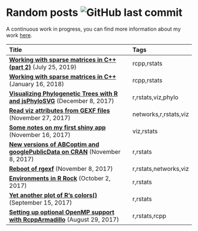 
# Random posts ![GitHub last commit](https://img.shields.io/github/last-commit/gvegayon/posts)

A continuous work in progress, you can find more information about my
work [here](https://ggvy.cl).

| Title                                                                                                                                                                                                     | Tags                  |
| :-------------------------------------------------------------------------------------------------------------------------------------------------------------------------------------------------------- | :-------------------- |
| <a href="20190725-working-with-sparse-matrices-in-c-part2/README.md" target="_blank" style="font-weight:bold;">Working with sparse matrices in C++ (part 2)</a> (July 25, 2019)                           | rcpp,rstats           |
| <a href="20180116-working-with-sparse-matrices-in-c/README.md" target="_blank" style="font-weight:bold;">Working with sparse matrices in C++</a> (January 16, 2018)                                       | rcpp,rstats           |
| <a href="20171208-visualizing-phylogenetic-trees-with-r-and-jsphylosvg/README.md" target="_blank" style="font-weight:bold;">Visualizing Phylogenetic Trees with R and jsPhyloSVG</a> (December 8, 2017)   | r,rstats,viz,phylo    |
| <a href="20171127-read-viz-attributes-from-gexf-files/README.md" target="_blank" style="font-weight:bold;">Read viz attributes from GEXF files</a> (November 27, 2017)                                    | networks,r,rstats,viz |
| <a href="20171116-some-notes-on-my-first-shiny-app/README.md" target="_blank" style="font-weight:bold;">Some notes on my first shiny app</a> (November 16, 2017)                                          | viz,rstats            |
| <a href="20171108-new-versions-of-abcoptim-and-googlepublicdata-on-cran/README.md" target="_blank" style="font-weight:bold;">New versions of ABCoptim and googlePublicData on CRAN</a> (November 8, 2017) | r,rstats              |
| <a href="20171108-reboot-of-rgexf/README.md" target="_blank" style="font-weight:bold;">Reboot of rgexf</a> (November 8, 2017)                                                                             | r,rstats,networks,viz |
| <a href="20171002-environments-in-r-rock/README.md" target="_blank" style="font-weight:bold;">Environments in R Rock</a> (October 2, 2017)                                                                | r,rstats              |
| <a href="20170915-yet-another-plot-of-r-s-colors/README.md" target="_blank" style="font-weight:bold;">Yet another plot of R’s colors()</a> (September 15, 2017)                                           | r,rstats              |
| <a href="20170829-setting-up-optional-openmp-support-with-rcpparmadillo/README.md" target="_blank" style="font-weight:bold;">Setting up optional OpenMP support with RcppArmadillo</a> (August 29, 2017)  | r,rstats,rcpp         |
